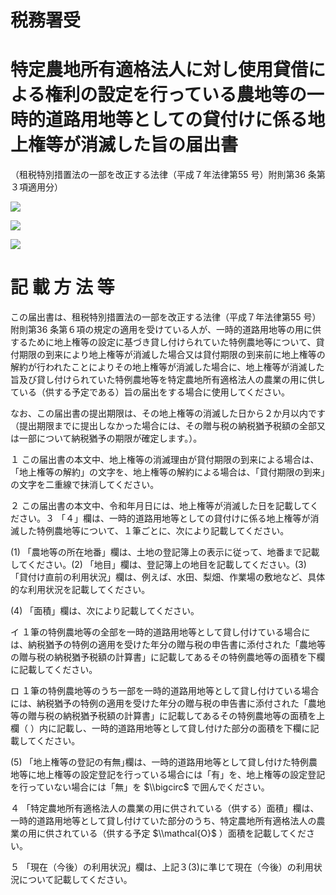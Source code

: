 # 税務署受

# 特定農地所有適格法人に対し使用貸借による権利の設定を行っている農地等の一時的道路用地等としての貸付けに係る地上権等が消滅した旨の届出書

（租税特別措置法の一部を改正する法律（平成７年法律第55 号）附則第36 条第３項適用分）

![](https://www.nta.go.jp/tmp/255eb293-1a0d-4bee-982d-56fd1078b2f8/images/842ee59148fd9a2c78336c2909d6531c548aa7bd9a4a2d6082f24c139e30a5f5.jpg)

![](https://www.nta.go.jp/tmp/255eb293-1a0d-4bee-982d-56fd1078b2f8/images/6126e65e5c9c486abda1d4b333640c3a700a327bb92f0b4e9cf59c097e97e1df.jpg)

![](https://www.nta.go.jp/tmp/255eb293-1a0d-4bee-982d-56fd1078b2f8/images/086aa38b6b57b0fe6ef1c232b647b8eaa0aa84e1c5f4a3472a6ff51e7938d4a4.jpg)

# 記 載 方 法 等

この届出書は、租税特別措置法の一部を改正する法律（平成７年法律第55 号）附則第36 条第６項の規定の適用を受けている人が、一時的道路用地等の用に供するために地上権等の設定に基づき貸し付けられていた特例農地等について、貸付期限の到来により地上権等が消滅した場合又は貸付期限の到来前に地上権等の解約が行われたことによりその地上権等が消滅した場合に、地上権等が消滅した旨及び貸し付けられていた特例農地等を特定農地所有適格法人の農業の用に供している（供する予定である）旨の届出をする場合に使用してください。

なお、この届出書の提出期限は、その地上権等の消滅した日から２か月以内です（提出期限までに提出しなかった場合には、その贈与税の納税猶予税額の全部又は一部について納税猶予の期限が確定します。）。

１ この届出書の本文中、地上権等の消滅理由が貸付期限の到来による場合は、「地上権等の解約」の文字を、地上権等の解約による場合は、「貸付期限の到来」の文字を二重線で抹消してください。

２ この届出書の本文中、令和年月日には、地上権等が消滅した日を記載してください。３ 「４」欄は、一時的道路用地等としての貸付けに係る地上権等が消滅した特例農地等について、１筆ごとに、次により記載してください。

(1) 「農地等の所在地番」欄は、土地の登記簿上の表示に従って、地番まで記載してください。(2) 「地目」欄は、登記簿上の地目を記載してください。(3) 「貸付け直前の利用状況」欄は、例えば、水田、梨畑、作業場の敷地など、具体的な利用状況を記載してください。

(4) 「面積」欄は、次により記載してください。

イ １筆の特例農地等の全部を一時的道路用地等として貸し付けている場合には、納税猶予の特例の適用を受けた年分の贈与税の申告書に添付された「農地等の贈与税の納税猶予税額の計算書」に記載してあるその特例農地等の面積を下欄に記載してください。

ロ １筆の特例農地等のうち一部を一時的道路用地等として貸し付けている場合には、納税猶予の特例の適用を受けた年分の贈与税の申告書に添付された「農地等の贈与税の納税猶予税額の計算書」に記載してあるその特例農地等の面積を上欄（ ）内に記載し、一時的道路用地等として貸し付けた部分の面積を下欄に記載してください。

(5) 「地上権等の登記の有無｣欄は、一時的道路用地等として貸し付けた特例農地等に地上権等の設定登記を行っている場合には「有」を、地上権等の設定登記を行っていない場合には「無」を $\\bigcirc$ で囲んでください。

４ 「特定農地所有適格法人の農業の用に供されている（供する）面積」欄は、一時的道路用地等として貸し付けていた部分のうち、特定農地所有適格法人の農業の用に供されている（供する予定 $\\mathcal{O}$ ）面積を記載してください。

５ 「現在（今後）の利用状況」欄は、上記３(3)に準じて現在（今後）の利用状況について記載してください。